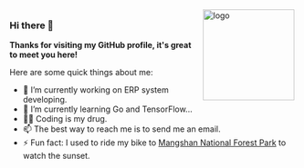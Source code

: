 <img src="https://github-readme-stats.vercel.app/api?username=haroldduan&show_icons=true" alt="logo" height="160" align="right" style="margin: 5px; margin-bottom: 20px;" />

### Hi there 👋

**Thanks for visiting my GitHub profile, it's great to meet you here!** 

Here are some quick things about me:

- 🔭 I’m currently working on ERP system developing.
- 🌱 I’m currently learning Go and TensorFlow...
- 🧑‍💻 Coding is my drug.
- 📫 The best way to reach me is to send me an email.
- ⚡ Fun fact: I used to ride my bike to [Mangshan National Forest Park](https://www.amap.com/place/B000A08856) to watch the sunset.

<!--
**haroldduan/haroldduan** is a ✨ _special_ ✨ repository because its `README.md` (this file) appears on your GitHub profile.

Here are some ideas to get you started:

- 🔭 I’m currently working on ...
- 🌱 I’m currently learning ...
- 👯 I’m looking to collaborate on ...
- 🤔 I’m looking for help with ...
- 💬 Ask me about ...
- 📫 How to reach me: ...
- 😄 Pronouns: ...
- ⚡ Fun fact: ...
-->
